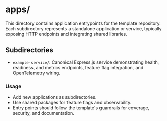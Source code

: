 # apps/

This directory contains application entrypoints for the template repository. Each subdirectory represents a standalone application or service, typically exposing HTTP endpoints and integrating shared libraries.

## Subdirectories
- `example-service/`: Canonical Express.js service demonstrating health, readiness, and metrics endpoints, feature flag integration, and OpenTelemetry wiring.

### Usage
- Add new applications as subdirectories.
- Use shared packages for feature flags and observability.
- Entry points should follow the template's guardrails for coverage, security, and documentation.

